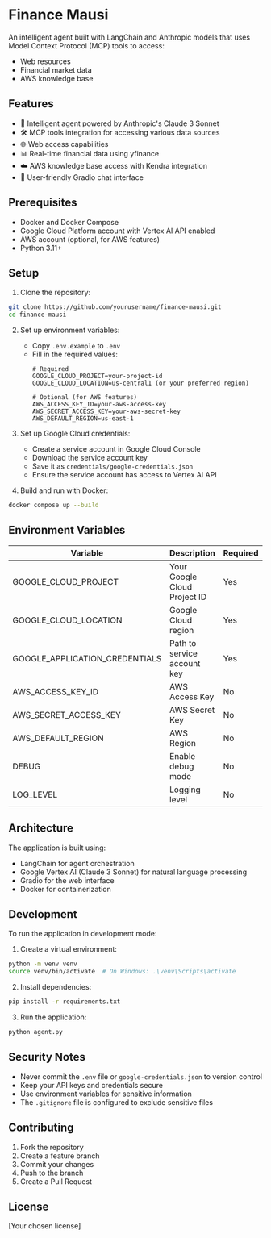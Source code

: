 # Finance Mausi

An intelligent agent built with LangChain and Anthropic models that uses Model Context Protocol (MCP) tools to access:
- Web resources
- Financial market data
- AWS knowledge base

## Features

- 🤖 Intelligent agent powered by Anthropic's Claude 3 Sonnet
- 🛠️ MCP tools integration for accessing various data sources
- 🌐 Web access capabilities
- 📊 Real-time financial data using yfinance
- ☁️ AWS knowledge base access with Kendra integration
- 💬 User-friendly Gradio chat interface

## Prerequisites

- Docker and Docker Compose
- Google Cloud Platform account with Vertex AI API enabled
- AWS account (optional, for AWS features)
- Python 3.11+

## Setup

1. Clone the repository:
```bash
git clone https://github.com/yourusername/finance-mausi.git
cd finance-mausi
```

2. Set up environment variables:
   - Copy `.env.example` to `.env`
   - Fill in the required values:
     ```
     # Required
     GOOGLE_CLOUD_PROJECT=your-project-id
     GOOGLE_CLOUD_LOCATION=us-central1 (or your preferred region)
     
     # Optional (for AWS features)
     AWS_ACCESS_KEY_ID=your-aws-access-key
     AWS_SECRET_ACCESS_KEY=your-aws-secret-key
     AWS_DEFAULT_REGION=us-east-1
     ```

3. Set up Google Cloud credentials:
   - Create a service account in Google Cloud Console
   - Download the service account key
   - Save it as `credentials/google-credentials.json`
   - Ensure the service account has access to Vertex AI API

4. Build and run with Docker:
```bash
docker compose up --build
```

## Environment Variables

| Variable | Description | Required | Default |
|----------|-------------|----------|---------|
| GOOGLE_CLOUD_PROJECT | Your Google Cloud Project ID | Yes | - |
| GOOGLE_CLOUD_LOCATION | Google Cloud region | Yes | us-central1 |
| GOOGLE_APPLICATION_CREDENTIALS | Path to service account key | Yes | ./credentials/google-credentials.json |
| AWS_ACCESS_KEY_ID | AWS Access Key | No | - |
| AWS_SECRET_ACCESS_KEY | AWS Secret Key | No | - |
| AWS_DEFAULT_REGION | AWS Region | No | us-east-1 |
| DEBUG | Enable debug mode | No | false |
| LOG_LEVEL | Logging level | No | INFO |

## Architecture

The application is built using:
- LangChain for agent orchestration
- Google Vertex AI (Claude 3 Sonnet) for natural language processing
- Gradio for the web interface
- Docker for containerization

## Development

To run the application in development mode:

1. Create a virtual environment:
```bash
python -m venv venv
source venv/bin/activate  # On Windows: .\venv\Scripts\activate
```

2. Install dependencies:
```bash
pip install -r requirements.txt
```

3. Run the application:
```bash
python agent.py
```

## Security Notes

- Never commit the `.env` file or `google-credentials.json` to version control
- Keep your API keys and credentials secure
- Use environment variables for sensitive information
- The `.gitignore` file is configured to exclude sensitive files

## Contributing

1. Fork the repository
2. Create a feature branch
3. Commit your changes
4. Push to the branch
5. Create a Pull Request

## License

[Your chosen license] 
